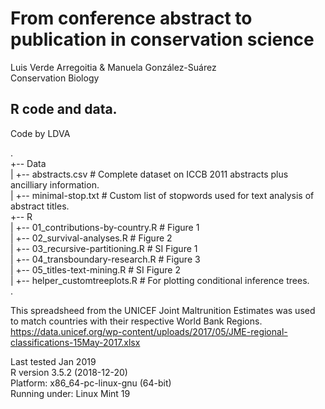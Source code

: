 # From conference abstract to publication in conservation science
Luis Verde Arregoitia & Manuela González-Suárez  
Conservation Biology  

## R code and data.
Code by LDVA

  
.  
+-- Data  
|   +-- abstracts.csv     # Complete dataset on ICCB 2011 abstracts plus ancilliary information.  
|   +-- minimal-stop.txt  # Custom list of stopwords used for text analysis of abstract titles.  
+-- R  
|   +-- 01_contributions-by-country.R # Figure 1  
|   +-- 02_survival-analyses.R        # Figure 2  
|   +-- 03_recursive-partitioning.R   # SI Figure 1  
|   +-- 04_transboundary-research.R   # Figure 3  
|   +-- 05_titles-text-mining.R       # SI Figure 2  
|   +-- helper_customtreeplots.R      # For plotting conditional inference trees.  
.  


This spreadsheed from the UNICEF Joint Maltrunition Estimates was used to match countries with their respective World Bank Regions.
https://data.unicef.org/wp-content/uploads/2017/05/JME-regional-classifications-15May-2017.xlsx

Last tested Jan 2019  
R version 3.5.2 (2018-12-20)  
Platform: x86_64-pc-linux-gnu (64-bit)  
Running under: Linux Mint 19  
